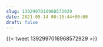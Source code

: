 ```yaml
---
slug: 1392997016968572929
date: 2021-05-14 00:15:44+00:00
draft: false
---
```


{{< tweet 1392997016968572929 >}}
